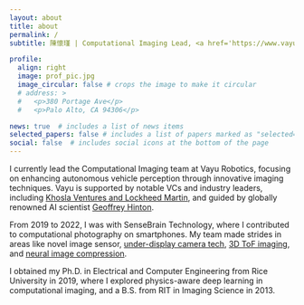 ```yaml
---
layout: about
title: about
permalink: /
subtitle: 陳懷瑾 | Computational Imaging Lead, <a href='https://www.vayurobotics.com/'>Vayu Robotics</a>

profile:
  align: right
  image: prof_pic.jpg
  image_circular: false # crops the image to make it circular
  # address: >
  #   <p>380 Portage Ave</p>
  #   <p>Palo Alto, CA 94306</p>

news: true  # includes a list of news items
selected_papers: false # includes a list of papers marked as "selected={true}"
social: false  # includes social icons at the bottom of the page
---
```


I currently lead the Computational Imaging team at Vayu Robotics, focusing on enhancing autonomous vehicle perception through 
innovative imaging techniques. Vayu is supported by notable VCs and industry leaders, including 
[Khosla Ventures and Lockheed Martin](https://www.vayurobotics.com/press-releases/vayu-robotics-emerges-from-stealth-with-12-7-million-in-seed-funding-from-khosla-ventures-and-lockheed-martin-ventures), 
and guided by globally renowned AI scientist [Geoffrey Hinton](https://twitter.com/geoffreyhinton/status/1712171599636435105).

From 2019 to 2022, I was with SenseBrain Technology, where I contributed to computational photography on smartphones. 
My team made strides in areas like novel image sensor, [under-display camera tech](https://jnjaby.github.io/projects/UDC/), 
[3D ToF imaging](https://pages.cs.wisc.edu/~felipe/project-pages/2021-itof2dtof/), 
and [neural image compression](https://github.com/SenseBrain/JPD-SE). 

I obtained my Ph.D. in Electrical and Computer Engineering from Rice University in 2019, 
where I explored physics-aware deep learning in computational imaging, and a B.S. from RIT in Imaging Science in 2013.


